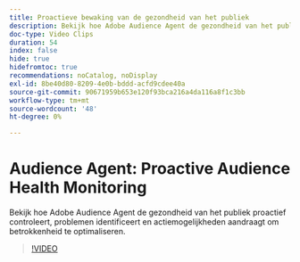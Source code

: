 ```yaml
---
title: Proactieve bewaking van de gezondheid van het publiek
description: Bekijk hoe Adobe Audience Agent de gezondheid van het publiek proactief controleert, problemen identificeert en actiemogelijkheden aandraagt om betrokkenheid te optimaliseren.
doc-type: Video Clips
duration: 54
index: false
hide: true
hidefromtoc: true
recommendations: noCatalog, noDisplay
exl-id: 8be40d80-8209-4e0b-bddd-acfd9cdee40a
source-git-commit: 90671959b653e120f93bca216a4da116a8f1c3bb
workflow-type: tm+mt
source-wordcount: '48'
ht-degree: 0%

---
```


# Audience Agent: Proactive Audience Health Monitoring

Bekijk hoe Adobe Audience Agent de gezondheid van het publiek proactief controleert, problemen identificeert en actiemogelijkheden aandraagt om betrokkenheid te optimaliseren.

<!-- 65_S653_3442539_53_audience-agent-proactive-audience-health-monitoring -->
>[!VIDEO](https://video.tv.adobe.com/v/3459754/?learn=on&enablevpops=true&captions=dut)
